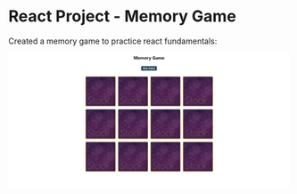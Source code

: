 # React Project - Memory Game

Created a memory game to practice react fundamentals:

![](https://github.com/torsumkhan/Micro-project--memory-game/blob/master/public/img/memory-game-gif.gif?raw=true)
